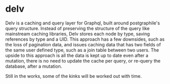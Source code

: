 # delv

Delv is a caching and query layer for Graphql, built around postgraphile's query structure. Instead of preserving the structure of the query like mainstream caching libraries, Delv stores each node by type, saving references by type and a UID. This approach has a few downsides, such as the loss of pagination data, and issues caching data that has two fields of the same user defined type, such as a join table between two users. The upside to this approach is all the data is kept up to date even after a mutation, there is no need to update the cache per query, or re-query the database, after a mutation.


Still in the works, some of the kinks will be worked out with time.
